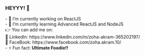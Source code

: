 ### HEYYY! 👋
<link rel="stylesheet" href="https://cdnjs.cloudflare.com/ajax/libs/font-awesome/4.7.0/css/font-awesome.min.css">
- 🔭 I’m currently working on ReactJS<br>
- 🌱 I’m currently learning Advanced ReactJS and NodeJS<br>
👉 You can add me on:<br>
🔹 LinkedIn: https://www.linkedin.com/in/zoha-akram-365202197/ <br>
🔸 FaceBook: https://www.facebook.com/zoha.akram.10/ <br>
- ⚡ Fun fact: <b>Ultimate Foodie!!<b>
